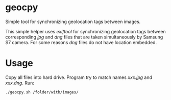 # geocpy
Simple tool for synchronizing geolocation tags between images.

This simple helper uses *exiftool* for synchronizing geolocation tags between corresponding *jpg* and *dng* files that are taken simultaneously by Samsung S7 camera. For some reasons *dng* files do not have location embedded.

# Usage

Copy all files into hard drive. Program try to match names *xxx.jpg* and *xxx.dng*. Run:

```sh
./geocpy.sh /folder/with/images/
``` 

